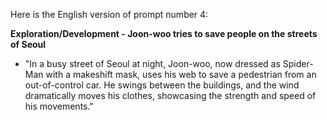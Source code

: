 Here is the English version of prompt number 4:

**Exploration/Development - Joon-woo tries to save people on the streets of Seoul**  
- "In a busy street of Seoul at night, Joon-woo, now dressed as Spider-Man with a makeshift mask, uses his web to save a pedestrian from an out-of-control car. He swings between the buildings, and the wind dramatically moves his clothes, showcasing the strength and speed of his movements."
